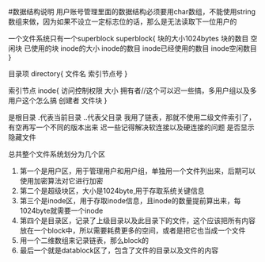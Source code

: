 #数据结构说明
用户账号管理里面的数据结构必须要用char数组，不能使用string数组来做，因为如果不设立一定标志位的话，那么是无法读取下一位用户的

一个文件系统只有一个superblock
superblock{
    块的大小1024bytes
    块的数目
    空闲块
    已使用的块
    inode的大小
    inode的数目
    inode已经使用的数目
    inode空闲数目
}

目录项
directory{
    文件名
    索引节点号
}

索引节点
inode{
    访问控制权限
    大小
    拥有者//这个可以迟一些搞，多用户组以及多用户这个怎么搞
    创建者
    文件块
}

是根目录 .代表当前目录 ..代表父目录
我用了链表，那就不使用二级文件索引了，有空再写一个不同的版本出来
迟一些记得解决软连接以及硬连接的问题
是否显示隐藏文件

总共整个文件系统划分为几个区
1. 第一个是用户区，用于管理用户和用户组，单独用一个文件列出来，后期可以使用加密算法对它进行加密
2. 第二个是超级块区，大小是1024byte,用于存取系统关键信息
3. 第三个是inode区，用于存取inode信息，且inode的数量提前算出来，每1024byte就需要一个inode
4. 第四个是目录区，记录了上级目录以及此目录下的文件，这个应该把所有内容放在一个block中，所以需要耗费更多的空间，或者是把它也当成一个文件
5. 用一个二维数组来记录链表，那么block的
6. 最后一个就是datablock区了，包含了文件的目录以及文件的内容